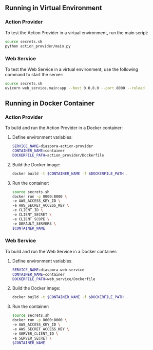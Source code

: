 ## Running in Virtual Environment

### Action Provider

To test the Action Provider in a virtual environment, run the main script:

```bash
source secrets.sh
python action_provider/main.py
```

### Web Service

To test the Web Service in a virtual environment, use the following command to start the server:

```bash
source secrets.sh
uvicorn web_service.main:app --host 0.0.0.0 --port 8000 --reload
```

## Running in Docker Container

### Action Provider

To build and run the Action Provider in a Docker container:

1. Define environment variables:

    ```bash
    SERVICE_NAME=diaspora-action-provider
    CONTAINER_NAME=container
    DOCKERFILE_PATH=action_provider/Dockerfile
    ```

2. Build the Docker image:

    ```bash
    docker build -t $CONTAINER_NAME -f $DOCKERFILE_PATH .
    ```

3. Run the container:

    ```bash
    source secrets.sh
    docker run -p 8000:8000 \
    -e AWS_ACCESS_KEY_ID \
    -e AWS_SECRET_ACCESS_KEY \
    -e CLIENT_ID \
    -e CLIENT_SECRET \
    -e CLIENT_SCOPE \
    -e DEFAULT_SERVERS \
    $CONTAINER_NAME
    ```

### Web Service

To build and run the Web Service in a Docker container:

1. Define environment variables:

    ```bash
    SERVICE_NAME=diaspora-web-service
    CONTAINER_NAME=container
    DOCKERFILE_PATH=web_service/Dockerfile
    ```

2. Build the Docker image:

    ```bash
    docker build -t $CONTAINER_NAME -f $DOCKERFILE_PATH .
    ```

3. Run the container:

    ```bash
    source secrets.sh
    docker run -p 8000:8000 \
    -e AWS_ACCESS_KEY_ID \
    -e AWS_SECRET_ACCESS_KEY \
    -e SERVER_CLIENT_ID \
    -e SERVER_SECRET \
    $CONTAINER_NAME
    ```

